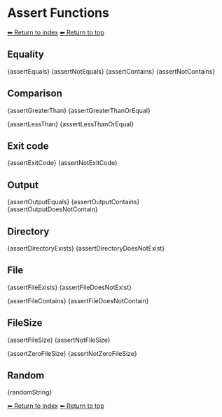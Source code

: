 # Assert Functions

[⬅ Return to index](index.md)
[⬅ Return to top](../index.md)

## Equality

{assertEquals}
{assertNotEquals}
{assertContains}
{assertNotContains}

## Comparison

{assertGreaterThan}
{assertGreaterThanOrEqual}

{assertLessThan}
{assertLessThanOrEqual}

## Exit code 

{assertExitCode}
{assertNotExitCode}

## Output 

{assertOutputEquals}
{assertOutputContains}
{assertOutputDoesNotContain}

## Directory

{assertDirectoryExists}
{assertDirectoryDoesNotExist}

## File

{assertFileExists}
{assertFileDoesNotExist}

{assertFileContains}
{assertFileDoesNotContain}

## FileSize

{assertFileSize}
{assertNotFileSize}

{assertZeroFileSize}
{assertNotZeroFileSize}



## Random

{randomString}

[⬅ Return to index](index.md)
[⬅ Return to top](../index.md)
